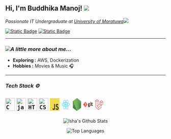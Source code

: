<h2> Hi, I'm Buddhika Manoj! <img src="https://media.giphy.com/media/mGcNjsfWAjY5AEZNw6/giphy.gif" width="50"></h2>
<p><em>Passionate IT Undergraduate at <a href="https://uom.lk/">University of Moratuwa</a><img src="https://media.giphy.com/media/fYSnHlufseco8Fh93Z/giphy.gif" width="30">
</em></p>

[![Static Badge](https://img.shields.io/badge/Linkedin-me?color=blue)](www.linkedin.com/in/buddhika-manoj-775114251)
[![Static Badge](https://img.shields.io/badge/Github-me?logo=github&color=darkgreen)](https://github.com/BuddhikaManoj)

---------------------------------------------------------------------------------------------------------------------------------------------------------------------------------
### <img src="https://media.giphy.com/media/VgCDAzcKvsR6OM0uWg/giphy.gif" width="50"><i>A little more about me...</i>  
 
-  **Exploring :** AWS, Dockerization
-  **Hobbies :** Movies & Music :headphones:
---------------------------------------------------------------------------------------------------------------------------------------------------------------------------------
### <i>Tech Stack ⚙</i>
<code><img width="30px" height="40" src="https://raw.githubusercontent.com/jmnote/z-icons/master/svg/c.svg" title="C"></code>
<code><img width="30px" height="40" src="https://raw.githubusercontent.com/jmnote/z-icons/master/svg/java.svg" title="java"></code>
<code><img width="30px" height="40" src="https://upload.wikimedia.org/wikipedia/commons/thumb/6/61/HTML5_logo_and_wordmark.svg/2048px-HTML5_logo_and_wordmark.svg.png" title="HTML5"></code>
<code><img width="30px" height="40" src="https://upload.wikimedia.org/wikipedia/commons/thumb/d/d5/CSS3_logo_and_wordmark.svg/1200px-CSS3_logo_and_wordmark.svg.png" title="CSS3"></code>
<code><img width="30px" height="40" src="https://raw.githubusercontent.com/github/explore/80688e429a7d4ef2fca1e82350fe8e3517d3494d/topics/javascript/javascript.png" title="javascript"></code>
<code><img width="30px" height="40" src="https://raw.githubusercontent.com/github/explore/80688e429a7d4ef2fca1e82350fe8e3517d3494d/topics/react/react.png" title="react"></code>
<code><img width="30px" height="40" src="https://raw.githubusercontent.com/github/explore/80688e429a7d4ef2fca1e82350fe8e3517d3494d/topics/nodejs/nodejs.png" title="nodejs"></code>
<code><img width="30px" height="40" src="https://raw.githubusercontent.com/github/explore/80688e429a7d4ef2fca1e82350fe8e3517d3494d/topics/git/git.png" title="git"></code>
<code><img width="30px" height="40" src="https://raw.githubusercontent.com/github/explore/master/topics/laravel/laravel.png" title="Laravel"></code>
---------------------------------------------------------------------------------------------------------------------------------------------------------------------------------

<p align="center">
  <img alt="Isha's Github Stats" src="https://github-readme-stats.vercel.app/api?username=BuddhikaManoj&show_icons=true&theme=gotham">
</p>

<p align="center">
  <img alt="Top Languages" src="https://github-readme-stats.vercel.app/api/top-langs/?username=BuddhikaManoj&show_icons=true&theme=gotham">
</p>
